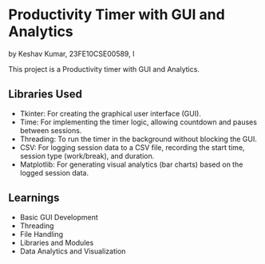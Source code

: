 # Productivity Timer with GUI and Analytics
by Keshav Kumar, 23FE10CSE00589, I

This project is a Productivity timer with GUI and Analytics.

## Libraries Used
- Tkinter: For creating the graphical user interface (GUI).
- Time: For implementing the timer logic, allowing countdown and pauses between sessions.
- Threading: To run the timer in the background without blocking the GUI.
- CSV: For logging session data to a CSV file, recording the start time, session type (work/break), and duration.
- Matplotlib: For generating visual analytics (bar charts) based on the logged session data.

## Learnings
- Basic GUI Development
- Threading
- File Handling
- Libraries and Modules
- Data Analytics and Visualization
